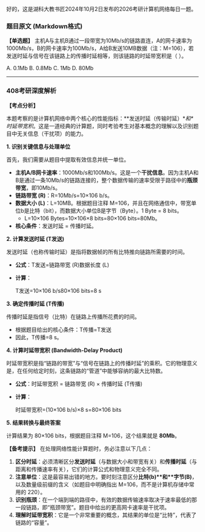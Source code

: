 好的，这是湖科大教书匠2024年10月2日发布的2026考研计算机网络每日一题。

### 题目原文 (Markdown格式)

**【单选题】** 主机A与主机B通过一段带宽为10Mb/s的链路直连，A的网卡速率为1000Mb/s，B的网卡速率为100Mb/s，A给B发送10MB数据（注：M=106），若发送时延与信号在该链路上的传播时延相等，则该链路的时延带宽积是（ ）。

A. 0.1Mb B. 0.8Mb C. 1Mb D. 80Mb

------

### 408考研深度解析

**【考点分析】**

本题考察的是计算机网络中两个核心的性能指标：**发送时延（传输时延）\**和\**时延带宽积**。这是一道经典的计算题，同时考验考生对基本概念的理解以及识别题目中无关信息（干扰项）的能力。

**1. 识别关键信息与处理单位**

首先，我们需要从题目中提取有效信息并统一单位。

- **主机A/B网卡速率**：1000Mb/s和100Mb/s。这是一个**干扰信息**。因为主机A和B是通过一条10Mb/s的链路连接的，整个数据传输的速率受限于路径中的**瓶颈带宽**，即10Mb/s。
- **链路带宽 (R)**：R=10Mb/s=10×106 b/s。
- **数据大小 (L)**：L=10MB。根据题目注释 M=106，并且在网络通信中，带宽单位b是比特（bit），而数据大小单位B是字节（Byte）。1 Byte = 8 bits。
  - L=10×106 Bytes=10×106×8 bits=80×106 bits=80Mb。
- **核心条件**：发送时延 = 传播时延。

**2. 计算发送时延 (T发送)**

发送时延（也称传输时延）是指将数据帧的所有比特推向链路所需要的时间。

- **公式**：T发送=链路带宽 (R)数据长度 (L)

- **计算**：

  T发送=10×106 b/s80×106 bits=8 s

**3. 确定传播时延 (T传播)**

传播时延是指信号（比特）在链路上传播所花费的时间。

- 根据题目给出的核心条件：T传播=T发送
- 因此，T传播=8 s。

**4. 计算时延带宽积 (Bandwidth-Delay Product)**

时延带宽积是指“链路的带宽”与“信号在链路上的传播时延”的乘积。它的物理意义是，在任何给定时刻，这条链路的“管道”中能够容纳的最大比特数。

- **公式**：时延带宽积 = 链路带宽 (R) × 传播时延 (T传播)

- **计算**：

  时延带宽积=(10×106 b/s)×8 s=80×106 bits

**5. 结果转换与最终答案**

计算结果为 80×106 bits，根据题目注释 M=106，这个结果就是 **80Mb**。

**【备考提示】** 在处理网络性能计算题时，务必注意以下几点：

1. **区分时延**：必须清晰区分**发送时延**（与数据大小和带宽有关）和**传播时延**（与距离和传播速率有关），它们的计算公式和物理意义完全不同。
2. **注意单位**：这是最容易出错的地方。要时刻注意区分**比特(b)\**和\**字节(B)**，以及数量级前缀的含义（如题目中明确指出 M=106，而不是计算机存储中常用的 220）。
3. **识别瓶颈**：在一个端到端的路径中，有效的数据传输速率取决于速率最低的那一段链路，即“瓶颈带宽”。题目中给出的更高网卡速率是干扰项。
4. **理解时延带宽积**：它是一个非常重要的概念，其结果的单位是“比特”，代表了链路的“容量”。